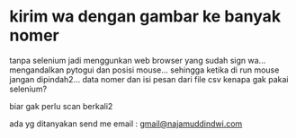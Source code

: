 # kirim wa dengan gambar ke banyak nomer

tanpa selenium jadi menggunkan web browser yang sudah sign wa... mengandalkan pytogui dan posisi mouse...
sehingga ketika di run mouse jangan dipindah2...
data nomer dan isi pesan dari file csv
kenapa gak pakai selenium?

biar gak perlu scan berkali2

ada yg ditanyakan
send me email : gmail@najamuddindwi.com
